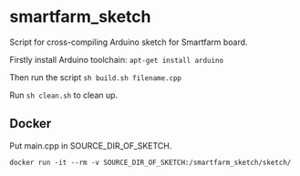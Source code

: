 # smartfarm_sketch

Script for cross-compiling Arduino sketch for Smartfarm board.

Firstly install Arduino toolchain: `apt-get install arduino`

Then run the script `sh build.sh filename.cpp`

Run `sh clean.sh` to clean up.

## Docker
Put main.cpp in SOURCE_DIR_OF_SKETCH.

`docker run -it --rm -v SOURCE_DIR_OF_SKETCH:/smartfarm_sketch/sketch/`
